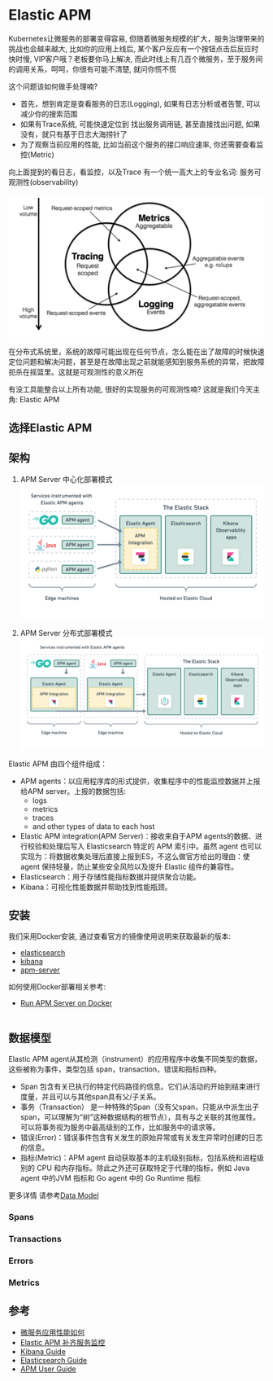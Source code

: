 # Elastic APM

Kubernetes让微服务的部署变得容易, 但随着微服务规模的扩大，服务治理带来的挑战也会越来越大, 比如你的应用上线后, 某个客户反应有一个按钮点击后反应时快时慢, VIP客户哦？老板要你马上解决, 而此时线上有几百个微服务，至于服务间的调用关系，呵呵，你很有可能不清楚, 就问你慌不慌

这个问题该如何做手处理喃?
+ 首先，想到肯定是查看服务的日志(Logging), 如果有日志分析或者告警, 可以减少你的搜索范围
+ 如果有Trace系统, 可能快速定位到 找出服务调用链, 甚至直接找出问题, 如果没有，就只有基于日志大海捞针了
+ 为了观察当前应用的性能, 比如当前这个服务的接口响应速率, 你还需要查看监控(Metric)

向上面提到的看日志，看监控，以及Trace 有一个统一高大上的专业名词: 服务可观测性(observability)

![](./images/observability1.png)

在分布式系统里，系统的故障可能出现在任何节点，怎么能在出了故障的时候快速定位问题和解决问题，甚至是在故障出现之前就能感知到服务系统的异常，把故障扼杀在摇篮里。这就是可观测性的意义所在

有没工具能整合以上所有功能, 很好的实现服务的可观测性喃? 这就是我们今天主角: Elastic APM


## 选择Elastic APM




## 架构

1. APM Server 中心化部署模式
![](./images/apm-architecture.png)


2. APM Server 分布式部署模式
![](./images/apm-architecture-two.png)

Elastic APM 由四个组件组成：
+ APM agents：以应用程序库的形式提供，收集程序中的性能监控数据并上报给APM server。上报的数据包括: 
    + logs
    + metrics
    + traces
    + and other types of data to each host
+ Elastic APM integration(APM Server)：接收来自于APM agents的数据、进行校验和处理后写入 Elasticsearch 特定的 APM 索引中。虽然 agent 也可以实现为：将数据收集处理后直接上报到ES，不这么做官方给出的理由：使 agent 保持轻量，防止某些安全风险以及提升 Elastic 组件的兼容性。
+ Elasticsearch：用于存储性能指标数据并提供聚合功能。
+ Kibana：可视化性能数据并帮助找到性能瓶颈。


## 安装

我们采用Docker安装, 通过查看官方的镜像使用说明来获取最新的版本:
+ [elasticsearch](https://hub.docker.com/_/elasticsearch)
+ [kibana](https://hub.docker.com/_/kibana)
+ [apm-server](https://hub.docker.com/r/elastic/apm-server)

如何使用Docker部署相关参考:
+ [Run APM Server on Docker](https://www.elastic.co/guide/en/apm/guide/master/running-on-docker.html)


```
```



## 数据模型

Elastic APM agent从其检测（instrument）的应用程序中收集不同类型的数据，这些被称为事件，类型包括 span，transaction，错误和指标四种。

+ Span 包含有关已执行的特定代码路径的信息。它们从活动的开始到结束进行度量，并且可以与其他span具有父/子关系。
+ 事务（Transaction） 是一种特殊的Span（没有父span，只能从中派生出子span，可以理解为“树”这种数据结构的根节点），具有与之关联的其他属性。可以将事务视为服务中最高级别的工作，比如服务中的请求等。
+ 错误(Error)：错误事件包含有关发生的原始异常或有关发生异常时创建的日志的信息。
+ 指标(Metric)：APM agent 自动获取基本的主机级别指标，包括系统和进程级别的 CPU 和内存指标。除此之外还可获取特定于代理的指标，例如 Java agent 中的JVM 指标和 Go agent 中的 Go Runtime 指标

更多详情 请参考[Data Model](https://www.elastic.co/guide/en/apm/guide/current/data-model.html)

### Spans

### Transactions

### Errors

### Metrics



## 参考

+ [微服务应用性能如何](https://segmentfault.com/a/1190000037701422)
+ [Elastic APM 补齐服务监控](https://lxkaka.wang/golang-apm/)
+ [Kibana Guide](https://www.elastic.co/guide/en/kibana/current/index.html)
+ [Elasticsearch Guide](https://www.elastic.co/guide/en/elasticsearch/reference/current/index.html)
+ [APM User Guide ](https://www.elastic.co/guide/en/apm/guide/current/apm-overview.html)